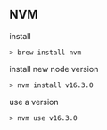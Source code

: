 ## NVM

install

```
> brew install nvm
```

install new node version

```
> nvm install v16.3.0
```

use a version

```
> nvm use v16.3.0
```